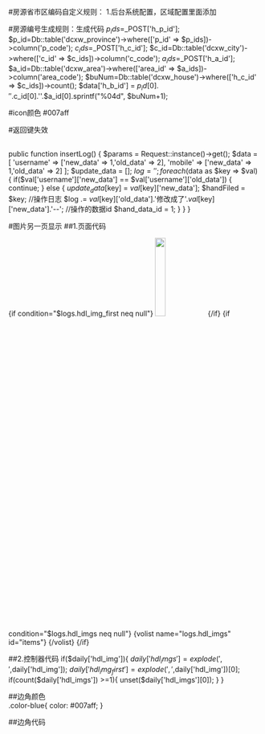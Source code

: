 #房源省市区编码自定义规则：
1.后台系统配置，区域配置里面添加


#房源编号生成规则：生成代码
$p_ids=$_POST['h_p_id'];
             $p_id=Db::table('dcxw_province')->where(['p_id' => $p_ids])->column('p_code');
             $c_ids=$_POST['h_c_id'];
             $c_id=Db::table('dcxw_city')->where(['c_id' => $c_ids])->column('c_code');
             $a_ids=$_POST['h_a_id'];
             $a_id=Db::table('dcxw_area')->where(['area_id' => $a_ids])->column('area_code');
              $buNum=Db::table('dcxw_house')->where(['h_c_id' => $c_ids])->count();
             $data['h_b_id'] = $p_id[0].''.$c_id[0].''.$a_id[0].sprintf("%04d", $buNum+1);
             
             
 #icon颜色 #007aff
 
 #返回键失效
 <script>
      mui('body').on('tap','a',function(){
          if(this.href){
              window.top.location.href=this.href;
          }
      });
  </script>



##
public function insertLog()
    {
        $params = Request::instance()->get();
        $data = [
            'username' => ['new_data' => 1,'old_data' => 2],
            'mobile' => ['new_data' => 1,'old_data' => 2]
        ];
        $update_data = [];
        $log = '';
        foreach ($data as $key => $val)
        {
           if($val['username']['new_data'] == $val['username']['old_data'])
           {
               continue;
           }
           else
           {
               $update_data[$key] = $val[$key]['new_data'];
               $handFiled = $key;
               //操作日志
               $log .= $val[$key]['old_data'].'修改成了'.$val[$key]['new_data'].'--';
               //操作的数据id
               $hand_data_id = 1;
           }
        }
    }


#图片另一页显示
##1.页面代码
<p>
            {if condition="$logs.hdl_img_first neq null"}
            <img src="__WEB__/img/oneBtn.png" style="width: 20%" data-preview-src="{$logs.hdl_img_first}" data-preview-group="1">
            {/if}
            {if condition="$logs.hdl_imgs neq null"}
            {volist name="logs.hdl_imgs" id="items"}
            <img style="display: none" src="{$items}" data-preview-src="" data-preview-group="1">
            {/volist}
            {/if}
        </p>
 
 ##2.控制器代码
 if($daily['hdl_img']){
                 $daily['hdl_imgs']=explode(',',$daily['hdl_img']);
                 $daily['hdl_img_first']=explode(',',$daily['hdl_img'])[0];
                 if(count($daily['hdl_imgs']) >=1){
                     unset($daily['hdl_imgs'][0]);
                 }
             }
             
             
##边角颜色             
              .color-blue{
                         color: #007aff;
                     }
                     
##边角代码
 <span class="mui-icon mui-icon-compose mui-pull-right color-blue"></span>
 <span class="mui-icon mui-icon-compose mui-pull-right color-blue"></span>